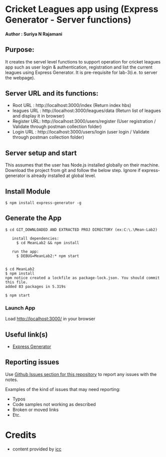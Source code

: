 
# Cricket Leagues app using (Express Generator - Server functions)
#### Author : Suriya N Rajamani

## Purpose: 
It creates the servel level functions to support operation for cricket leagues app such as user login & authentication, registration and list the current leagues using Express Generator. It is pre-requisite for lab-3(i.e. to server the webpage).  

## Server URL and its functions:
- Root URL    : http://localhost:3000/index (Return index hbs)
- leagues URL : http://localhost:3000/leagues/data (Return list of leagues and display it in browser)
- Register URL: http://localhost:3000/users/register (User registration / Validate through postman collection folder)
- Login URL    : http://localhost:3000/users/login (user login / Validate through postman collection folder)

## Server setup and start
This assumes that the user has Node.js installed globally on their machine. Download the project from git and follow the below step. Ignore if express-generator is already installed at global level.

## Install Module
```
$ npm install express-generator -g
```

## Generate the App
```
$ cd GIT_DOWNLOADED AND EXTRACTED PROJ DIRECTORY (ex:C:\.\Mean-Lab2)

   install dependencies:
     $ cd MeanLab2 && npm install

   run the app:
     $ DEBUG=MeanLab2:* npm start


$ cd MeanLab2
$ npm install
npm notice created a lockfile as package-lock.json. You should commit this file.
added 83 packages in 5.319s

$ npm start
```

### Launch App
Load [http://localhost:3000/](http://localhost:3000/index) in your browser


## Useful link(s)
* [Express Generator](https://expressjs.com/en/starter/generator.html)

## Reporting issues
Use [Github Issues section for this repository](https://github.com/Suriya1785/Mean-Lab2/Issues) to report any issues with the notes.

Examples of the kind of issues that may need reporting:
+ Typos
+ Code samples not working as described
+ Broken or moved links
+ Etc.

# Credits
- content provided by [icc](https://www.icc-cricket.com/about/)
